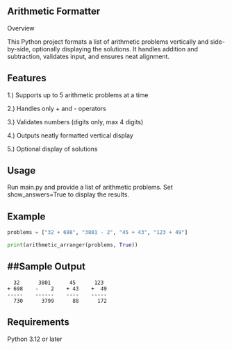 Arithmetic Formatter
-------------------
Overview

This Python project formats a list of arithmetic problems vertically and side-by-side, optionally displaying the solutions. It handles addition and subtraction, validates input, and ensures neat alignment.

Features
---------

1.) Supports up to 5 arithmetic problems at a time

2.) Handles only + and - operators

3.) Validates numbers (digits only, max 4 digits)

4.) Outputs neatly formatted vertical display

5.) Optional display of solutions

Usage
-------
Run main.py and provide a list of arithmetic problems. Set show_answers=True to display the results.

## Example

```python
problems = ["32 + 698", "3801 - 2", "45 + 43", "123 + 49"]

print(arithmetic_arranger(problems, True))
```



 ##Sample Output
------------------
```
  32      3801      45      123
+ 698    -    2    + 43    +  49
-----    ------    ----    -----
  730      3799      88      172
```

Requirements
-------------
Python 3.12 or later


